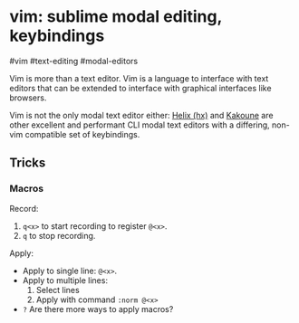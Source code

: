 # vim: sublime modal editing, keybindings
#vim #text-editing #modal-editors 

Vim is more than a text editor. Vim is a language to interface with text editors that can be extended to interface with graphical interfaces like browsers.

Vim is not the only modal text editor either: [Helix (hx)](helix.md) and [Kakoune](kakoune.md) are other excellent and performant CLI modal text editors with a differing, non-vim compatible set of keybindings.

## Tricks
### Macros
Record:
1.  `q<x>` to start recording to register `@<x>`.
2.  `q` to stop recording.

Apply:
- Apply to single line: `@<x>`.
- Apply to multiple lines:
	1. Select lines
	2. Apply with command `:norm @<x>`
- `?` Are there more ways to apply macros?
